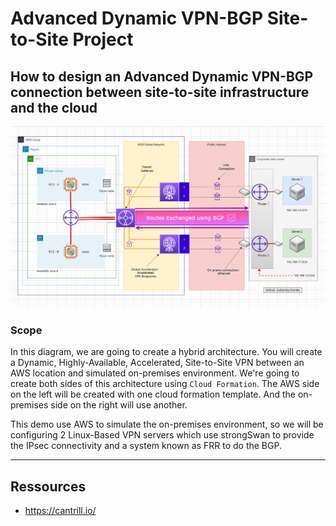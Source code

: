 # Advanced Dynamic VPN-BGP Site-to-Site Project

## How to design an Advanced Dynamic VPN-BGP connection between site-to-site infrastructure and the cloud

![This is an image](https://github.com/stanleycharles/AWS/blob/main/Advanced%20Dynamic%20VPN-BGP%20Site-to-Site%20Project/Advanced%20Dynamic%20VPN-BGP%20Site-to-Site%20Diagram.png)

### Scope 

In this diagram, we are going to create a hybrid architecture. You will create a Dynamic, Highly-Available, Accelerated, Site-to-Site VPN between an AWS location and simulated on-premises environment. We're going to create both sides of this architecture using ``Cloud Formation``. The AWS side on the left will be created with one cloud formation template. And the on-premises side on the right will use another.

This demo use AWS to simulate the on-premises environment, so we will be configuring 2 Linux-Based VPN servers which use strongSwan to provide the IPsec connectivity and a system known as FRR to do the BGP.



  ---
  
  ## Ressources
   - https://cantrill.io/
   
